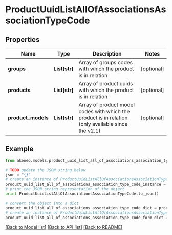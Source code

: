 # ProductUuidListAllOfAssociationsAssociationTypeCode


## Properties
Name | Type | Description | Notes
------------ | ------------- | ------------- | -------------
**groups** | **List[str]** | Array of groups codes with which the product is in relation | [optional] 
**products** | **List[str]** | Array of product uuids with which the product is in relation | [optional] 
**product_models** | **List[str]** | Array of product model codes with which the product is in relation (only available since the v2.1) | [optional] 

## Example

```python
from akeneo.models.product_uuid_list_all_of_associations_association_type_code import ProductUuidListAllOfAssociationsAssociationTypeCode

# TODO update the JSON string below
json = "{}"
# create an instance of ProductUuidListAllOfAssociationsAssociationTypeCode from a JSON string
product_uuid_list_all_of_associations_association_type_code_instance = ProductUuidListAllOfAssociationsAssociationTypeCode.from_json(json)
# print the JSON string representation of the object
print ProductUuidListAllOfAssociationsAssociationTypeCode.to_json()

# convert the object into a dict
product_uuid_list_all_of_associations_association_type_code_dict = product_uuid_list_all_of_associations_association_type_code_instance.to_dict()
# create an instance of ProductUuidListAllOfAssociationsAssociationTypeCode from a dict
product_uuid_list_all_of_associations_association_type_code_form_dict = product_uuid_list_all_of_associations_association_type_code.from_dict(product_uuid_list_all_of_associations_association_type_code_dict)
```
[[Back to Model list]](../README.md#documentation-for-models) [[Back to API list]](../README.md#documentation-for-api-endpoints) [[Back to README]](../README.md)


